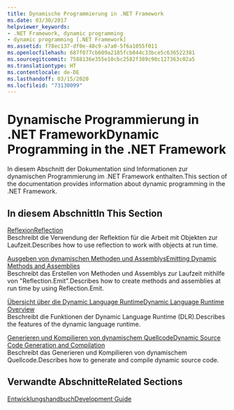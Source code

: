 ```yaml
---
title: Dynamische Programmierung in .NET Framework
ms.date: 03/30/2017
helpviewer_keywords:
- .NET Framework, dynamic programming
- dynamic programming [.NET Framework]
ms.assetid: f78ec137-df0e-48c9-a7a0-5f6a1055f011
ms.openlocfilehash: 687f077cb609a2185fcb044c33bce5c636522381
ms.sourcegitcommit: 7588136e355e10cbc2582f389c90c127363c02a5
ms.translationtype: HT
ms.contentlocale: de-DE
ms.lasthandoff: 03/15/2020
ms.locfileid: "73130099"
---
```

# <a name="dynamic-programming-in-the-net-framework"></a><span data-ttu-id="69c2f-102">Dynamische Programmierung in .NET Framework</span><span class="sxs-lookup"><span data-stu-id="69c2f-102">Dynamic Programming in the .NET Framework</span></span>
<span data-ttu-id="69c2f-103">In diesem Abschnitt der Dokumentation sind Informationen zur dynamischen Programmierung im .NET Framework enthalten.</span><span class="sxs-lookup"><span data-stu-id="69c2f-103">This section of the documentation provides information about dynamic programming in the .NET Framework.</span></span>  
  
## <a name="in-this-section"></a><span data-ttu-id="69c2f-104">In diesem Abschnitt</span><span class="sxs-lookup"><span data-stu-id="69c2f-104">In This Section</span></span>  
 [<span data-ttu-id="69c2f-105">Reflexion</span><span class="sxs-lookup"><span data-stu-id="69c2f-105">Reflection</span></span>](reflection.md)  
 <span data-ttu-id="69c2f-106">Beschreibt die Verwendung der Reflektion für die Arbeit mit Objekten zur Laufzeit.</span><span class="sxs-lookup"><span data-stu-id="69c2f-106">Describes how to use reflection to work with objects at run time.</span></span>  
  
 [<span data-ttu-id="69c2f-107">Ausgeben von dynamischen Methoden und Assemblys</span><span class="sxs-lookup"><span data-stu-id="69c2f-107">Emitting Dynamic Methods and Assemblies</span></span>](emitting-dynamic-methods-and-assemblies.md)  
 <span data-ttu-id="69c2f-108">Beschreibt das Erstellen von Methoden und Assemblys zur Laufzeit mithilfe von "Reflection.Emit".</span><span class="sxs-lookup"><span data-stu-id="69c2f-108">Describes how to create methods and assemblies at run time by using Reflection.Emit.</span></span>  
  
 [<span data-ttu-id="69c2f-109">Übersicht über die Dynamic Language Runtime</span><span class="sxs-lookup"><span data-stu-id="69c2f-109">Dynamic Language Runtime Overview</span></span>](dynamic-language-runtime-overview.md)  
 <span data-ttu-id="69c2f-110">Beschreibt die Funktionen der Dynamic Language Runtime (DLR).</span><span class="sxs-lookup"><span data-stu-id="69c2f-110">Describes the features of the dynamic language runtime.</span></span>  
  
 [<span data-ttu-id="69c2f-111">Generieren und Kompilieren von dynamischem Quellcode</span><span class="sxs-lookup"><span data-stu-id="69c2f-111">Dynamic Source Code Generation and Compilation</span></span>](dynamic-source-code-generation-and-compilation.md)  
 <span data-ttu-id="69c2f-112">Beschreibt das Generieren und Kompilieren von dynamischem Quellcode.</span><span class="sxs-lookup"><span data-stu-id="69c2f-112">Describes how to generate and compile dynamic source code.</span></span>  
  
## <a name="related-sections"></a><span data-ttu-id="69c2f-113">Verwandte Abschnitte</span><span class="sxs-lookup"><span data-stu-id="69c2f-113">Related Sections</span></span>  
 [<span data-ttu-id="69c2f-114">Entwicklungshandbuch</span><span class="sxs-lookup"><span data-stu-id="69c2f-114">Development Guide</span></span>](../development-guide.md)  
